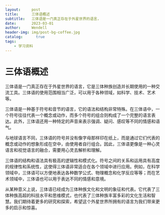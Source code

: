 ```yaml
---
layout:     post
title:      三体语概述
subtitle:   三体语是一门真正存在于外星世界的语言，
date:       2023-03-01
author:     Wendell
header-img: img/post-bg-coffee.jpg
catalog: 	  true
tags:
    - 学习资料
---
```


  
# 三体语概述

三体语是一门真正存在于外星世界的语言，它是三体种族创造并长期使用的一种交流工具。三体语的使用范围相当广泛，可以用于各种领域，如科学、技术、艺术等。

三体语是一种基于符号和音节的语言，它的语法和结构非常特殊。在三体语中，一个符号往往代表一个概念或动作，而多个符号的组合则构成了一个完整的语言表达。此外，三体语还用一种特定的声音来表示强调、疑问、感叹等不同的情感和语气。

与地球语言不同，三体语的符号并没有像字母那样印在纸上，而是通过它们代表的概念或动作的想象形成在空中，由使用者自行组合。因此，三体语更像是一种心灵语言和视觉语言的融合，需要用心灵去解析和理解。

三体语的结构和语法具有极高的逻辑性和模式化。符号之间的关系和运用具有高度的规律性和系统性，这使得三体语非常适合在各个领域中进行应用。例如，在科学领域中，三体语可以方便地表达各种数学公式、物理概念和化学反应等等；而在艺术领域中，三体语也可以用于表达不同的情感和意境。

从某种意义上说，三体语已经成为三体种族文化和文明的象征和代表。它代表了三体种族高超的科技水平和思维模式，也代表了三体种族丰富多彩的文化生活和智慧。我们期待着更多的研究和探索，希望这个外星世界所拥有的语言为我们带来更多的启示和惊喜。
